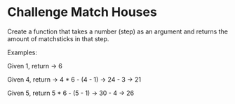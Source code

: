 # Challenge Match Houses

Create a function that takes a number (step) as an argument and returns the amount of matchsticks in that step.

Examples:

Given 1, return -> 6

Given 4, return -> 4 \* 6 - (4 - 1) -> 24 - 3 -> 21

Given 5, return 5 \* 6 - (5 - 1) -> 30 - 4 -> 26
